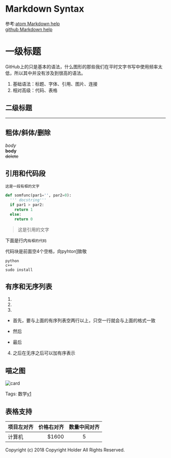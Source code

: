 # Markdown Syntax

参考:[atom Markdown help](https://www.jianshu.com/p/f3fd881548ad)  
[github Markdown help](https://help.github.com/categories/writing-on-github/)



一级标题
===

GitHub上的只是基本的语法，什么图形的那些我们在平时文字书写中使用频率太低，所以其中并没有涉及到很高的语法。
1. 基础语法：标题、字体、引用、图片、连接
2. 相对高级：代码、表格


二级标题
---

---

## 粗体/斜体/删除

*body*  
**body**  
~~delete~~  



## 引用和代码段

```
这是一段有框的文字
```

```python
def somfunc(par1='', par2=0):
  ''' docstring'''
  if par1 > par2:
    return 1
  else:
    return 0
```

> 这是引用的文字

下面是行内`有框的代码`

代码块是前面空4个空格，向pyhton[1]致敬

    python
    c++
    sudo install

## 有序和无序列表

1.
2.
3.


- 首先，要与上面的有序列表空两行以上，只空一行就会与上面的格式一致
* 然后
+ 最后
4. 之后在无序之后可以加有序表示

## 喵之图
![card](http://mmbiz.qpic.cn/mmbiz_jpg/l3Oo0icr0VH0aVicuuvCwVEZy8QjDOUBdvTWrAQUx7siclDysFY9Gnfu0wibj25aDfGcX74vm1ICCpOLJPq4mQaJbA/640?wx_fmt=jpeg&wxfrom=5&wx_lazy=1&tp=webp&wx_co=1)

Tags: 数学[y1]


## 表格支持

|项目左对齐 |价格右对齐 |数量中间对齐 |
|-------- | ---: | :----:     |
|计算机 | $1600 | 5 |

[y1]: http://www.zybuluo.com/mdeditor "yinyong"

Copyright (c) 2018 Copyright Holder All Rights Reserved.


[1]: 这是一个注脚
